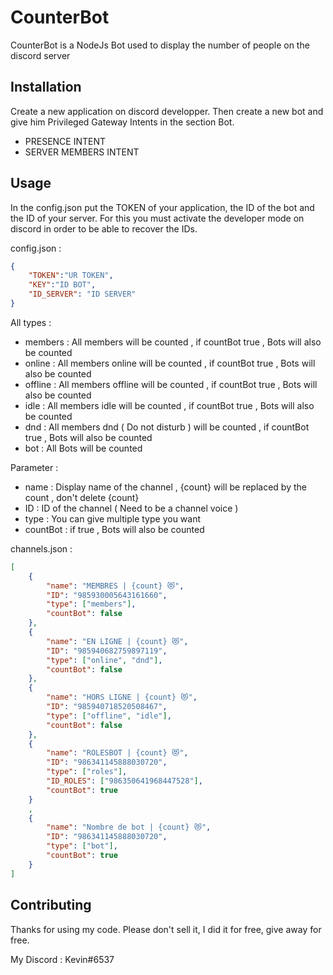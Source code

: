 # CounterBot

CounterBot is a NodeJs Bot used to display the number of people on the discord server

## Installation

Create a new application on discord developper. Then create a new bot and give him Privileged Gateway Intents in the section Bot.
- PRESENCE INTENT 
- SERVER MEMBERS INTENT

## Usage

In the config.json put the TOKEN of your application, the ID of the bot and the ID of your server. For this you must activate the developer mode on discord in order to be able to recover the IDs.

config.json : 
```json
{
    "TOKEN":"UR TOKEN",
    "KEY":"ID BOT",
    "ID_SERVER": "ID SERVER"
}
```
All types :
- members : All members will be counted , if countBot true , Bots will also be counted
- online : All members online will be counted , if countBot true , Bots will also be counted
- offline : All members offline will be counted , if countBot true , Bots will also be counted
- idle : All members idle will be counted , if countBot true , Bots will also be counted
- dnd : All members dnd ( Do not disturb ) will be counted , if countBot true , Bots will also be counted
- bot : All Bots will be counted

Parameter :
- name : Display name of the channel , {count} will be replaced by the count , don't delete {count}
- ID : ID of the channel ( Need to be a channel voice )
- type : You can give multiple type you want
- countBot : if true , Bots will also be counted

channels.json :
```json
[
    {
        "name": "MEMBRES | {count} 😻",
        "ID": "985930005643161660",
        "type": ["members"],
        "countBot": false
    },
    {
        "name": "EN LIGNE | {count} 😻",
        "ID": "985940682759897119",
        "type": ["online", "dnd"],
        "countBot": false
    },
    {
        "name": "HORS LIGNE | {count} 😻",
        "ID": "985940718520508467",
        "type": ["offline", "idle"],
        "countBot": false
    },
    {
        "name": "ROLESBOT | {count} 😻",
        "ID": "986341145888030720",
        "type": ["roles"],
        "ID_ROLES": ["986350641968447528"],
        "countBot": true
    }
    ,
    {
        "name": "Nombre de bot | {count} 😻",
        "ID": "986341145888030720",
        "type": ["bot"],
        "countBot": true
    }
]
```

## Contributing
Thanks for using my code. Please don't sell it, I did it for free, give away for free.

My Discord : Kevin#6537